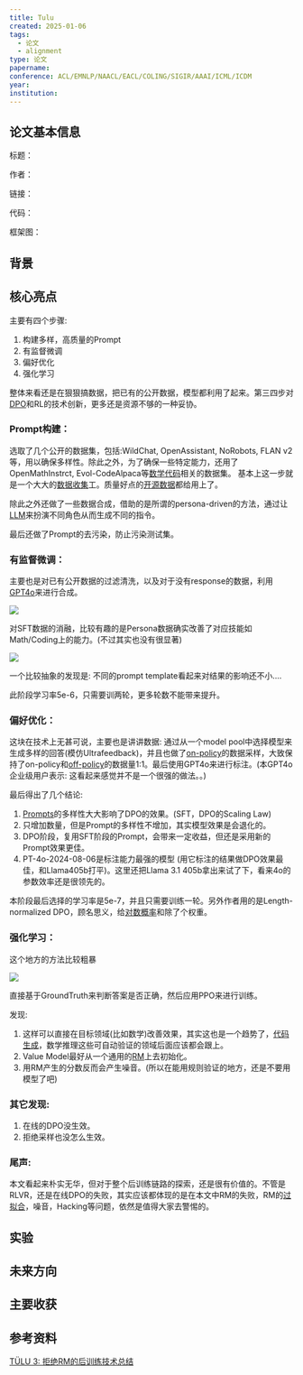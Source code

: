 ```yaml
---
title: Tulu
created: 2025-01-06
tags:
  - 论文
  - alignment
type: 论文
papername: 
conference: ACL/EMNLP/NAACL/EACL/COLING/SIGIR/AAAI/ICML/ICDM
year: 
institution:
---
```


## 论文基本信息

标题：

作者：

链接：

代码：

框架图：


## 背景



## 核心亮点

主要有四个步骤:

1. 构建多样，高质量的Prompt
2. 有监督微调
3. 偏好优化
4. 强化学习

整体来看还是在狠狠搞数据，把已有的公开数据，模型都利用了起来。第三四步对[DPO](https://zhida.zhihu.com/search?content_id=250740756&content_type=Article&match_order=1&q=DPO&zhida_source=entity)和RL的技术创新，更多还是资源不够的一种妥协。

### Prompt构建：

选取了几个公开的数据集，包括:WildChat, OpenAssistant, NoRobots, FLAN v2等，用以确保多样性。除此之外，为了确保一些特定能力，还用了OpenMathInstrct, Evol-CodeAlpaca等[数学代码](https://zhida.zhihu.com/search?content_id=250740756&content_type=Article&match_order=1&q=%E6%95%B0%E5%AD%A6%E4%BB%A3%E7%A0%81&zhida_source=entity)相关的数据集。 基本上这一步就是一个大大的[数据收集](https://zhida.zhihu.com/search?content_id=250740756&content_type=Article&match_order=1&q=%E6%95%B0%E6%8D%AE%E6%94%B6%E9%9B%86&zhida_source=entity)工。质量好点的[开源数据](https://zhida.zhihu.com/search?content_id=250740756&content_type=Article&match_order=1&q=%E5%BC%80%E6%BA%90%E6%95%B0%E6%8D%AE&zhida_source=entity)都给用上了。

除此之外还做了一些数据合成，借助的是所谓的persona-driven的方法，通过让[LLM](https://zhida.zhihu.com/search?content_id=250740756&content_type=Article&match_order=1&q=LLM&zhida_source=entity)来扮演不同角色从而生成不同的指令。

最后还做了Prompt的去污染，防止污染测试集。

### 有监督微调：

主要也是对已有公开数据的过滤清洗，以及对于没有response的数据，利用[GPT4o](https://zhida.zhihu.com/search?content_id=250740756&content_type=Article&match_order=1&q=GPT4o&zhida_source=entity)来进行合成。

![](https://picx.zhimg.com/v2-bb23336bd2d80587b167ad78901e3d29_1440w.jpg)

对SFT数据的消融，比较有趣的是Persona数据确实改善了对应技能如Math/Coding上的能力。(不过其实也没有很显著)

![](https://pic1.zhimg.com/v2-5b069139e246486b2eb4d1f2f51a9bea_1440w.jpg)

一个比较抽象的发现是: 不同的prompt template看起来对结果的影响还不小....

此阶段学习率5e-6，只需要训两轮，更多轮数不能带来提升。

### 偏好优化：

这块在技术上无甚可说，主要也是讲讲数据: 通过从一个model pool中选择模型来生成多样的回答(模仿Ultrafeedback)，并且也做了[on-policy](https://zhida.zhihu.com/search?content_id=250740756&content_type=Article&match_order=1&q=on-policy&zhida_source=entity)的数据采样，大致保持了on-policy和[off-policy](https://zhida.zhihu.com/search?content_id=250740756&content_type=Article&match_order=1&q=off-policy&zhida_source=entity)的数据量1:1。最后使用GPT4o来进行标注。(本GPT4o企业级用户表示: 这看起来感觉并不是一个很强的做法。。)

最后得出了几个结论:

1. [Prompts](https://zhida.zhihu.com/search?content_id=250740756&content_type=Article&match_order=1&q=Prompts&zhida_source=entity)的多样性大大影响了DPO的效果。(SFT，DPO的Scaling Law)
2. 只增加数量，但是Prompt的多样性不增加，其实模型效果是会退化的。
3. DPO阶段，复用SFT阶段的Prompt，会带来一定收益，但还是采用新的Prompt效果更佳。
4. PT-4o-2024-08-06是标注能力最强的模型 (用它标注的结果做DPO效果最佳，和Llama405b打平)。这里还把Llama 3.1 405b拿出来试了下，看来4o的参数效率还是很领先的。

本阶段最后选择的学习率是5e-7，并且只需要训练一轮。另外作者用的是Length-normalized DPO，顾名思义，给[对数概率](https://zhida.zhihu.com/search?content_id=250740756&content_type=Article&match_order=1&q=%E5%AF%B9%E6%95%B0%E6%A6%82%E7%8E%87&zhida_source=entity)和除了个权重。

### 强化学习：

这个地方的方法比较粗暴

![](https://pic4.zhimg.com/v2-420ceb691fc2ee3e98c252d8469b3bdd_1440w.jpg)

直接基于GroundTruth来判断答案是否正确，然后应用PPO来进行训练。

发现:

1. 这样可以直接在目标领域(比如数学)改善效果，其实这也是一个趋势了，[代码生成](https://zhida.zhihu.com/search?content_id=250740756&content_type=Article&match_order=1&q=%E4%BB%A3%E7%A0%81%E7%94%9F%E6%88%90&zhida_source=entity)，数学推理这些可自动验证的领域后面应该都会跟上。
2. Value Model最好从一个通用的[RM](https://zhida.zhihu.com/search?content_id=250740756&content_type=Article&match_order=1&q=RM&zhida_source=entity)上去初始化。
3. 用RM产生的分数反而会产生噪音。(所以在能用规则验证的地方，还是不要用模型了吧)

### 其它发现:

1. 在线的DPO没生效。
2. 拒绝采样也没怎么生效。

### 尾声:

本文看起来朴实无华，但对于整个后训练链路的探索，还是很有价值的。不管是RLVR，还是在线DPO的失败，其实应该都体现的是在本文中RM的失败，RM的[过拟合](https://zhida.zhihu.com/search?content_id=250740756&content_type=Article&match_order=1&q=%E8%BF%87%E6%8B%9F%E5%90%88&zhida_source=entity)，噪音，Hacking等问题，依然是值得大家去警惕的。

## 实验



## 未来方向



## 主要收获


## 参考资料

[TÜLU 3: 拒绝RM的后训练技术总结](https://zhuanlan.zhihu.com/p/8589852586)

